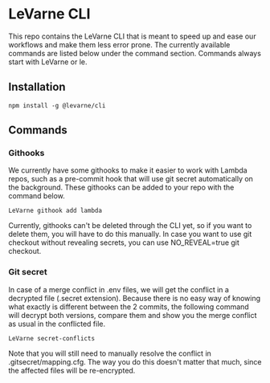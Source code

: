 # LeVarne CLI
This repo contains the LeVarne CLI that is meant to speed up and ease our workflows and make them less error prone. The currently available commands are listed below under the command section. Commands always start with LeVarne or le.

## Installation

```
npm install -g @levarne/cli
```

## Commands

### Githooks
We currently have some githooks to make it easier to work with Lambda repos, such as a pre-commit hook that will use git secret automatically on the background. These githooks can be added to your repo with the command below.

```
LeVarne githook add lambda
```

Currently, githooks can't be deleted through the CLI yet, so if you want to delete them, you will have to do this manually.
In case you want to use git checkout without revealing secrets, you can use NO_REVEAL=true git checkout.

### Git secret
In case of a merge conflict in .env files, we will get the conflict in a decrypted file (.secret extension). Because there is no easy way of knowing what exactly is different between the 2 commits, the following command will decrypt both versions, compare them and show you the merge conflict as usual in the conflicted file.

```
LeVarne secret-conflicts
```

Note that you will still need to manually resolve the conflict in .gitsecret/mapping.cfg. The way you do this doesn't matter that much, since the affected files will be re-encrypted.